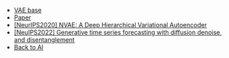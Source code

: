 - [VAE base](/papers/ai/VAE/VAE.md)
- [Paper](/papers/ai/VAE/docpaper.md)
- [[NeurIPS2020] NVAE: A Deep Hierarchical Variational Autoencoder](/papers/ai/VAE/nvae.md)
- [[NeuIPS2022] Generative time series forecasting with diffusion denoise, and disentanglement](/papers/ai/diffusion/d3vae.md)
- [Back to AI](/papers/ai/README.md)

